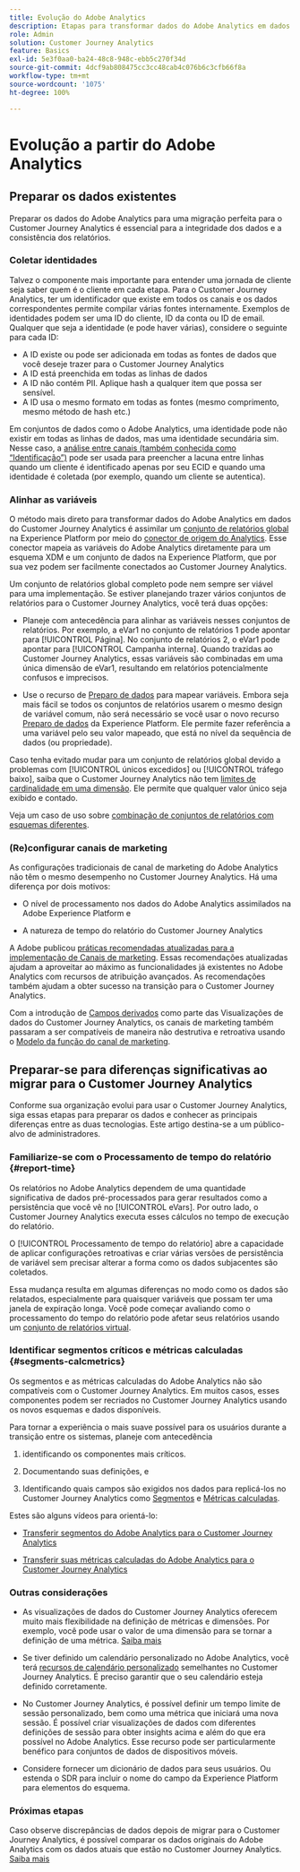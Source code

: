```yaml
---
title: Evolução do Adobe Analytics
description: Etapas para transformar dados do Adobe Analytics em dados do Customer Journey Analytics
role: Admin
solution: Customer Journey Analytics
feature: Basics
exl-id: 5e3f0aa0-ba24-48c8-948c-ebb5c270f34d
source-git-commit: 4dcf9ab808475cc3cc48cab4c076b6c3cfb66f8a
workflow-type: tm+mt
source-wordcount: '1075'
ht-degree: 100%

---
```


# Evolução a partir do Adobe Analytics

## Preparar os dados existentes

Preparar os dados do Adobe Analytics para uma migração perfeita para o Customer Journey Analytics é essencial para a integridade dos dados e a consistência dos relatórios.

### Coletar identidades

Talvez o componente mais importante para entender uma jornada de cliente seja saber quem é o cliente em cada etapa. Para o Customer Journey Analytics, ter um identificador que existe em todos os canais e os dados correspondentes permite compilar várias fontes internamente.
Exemplos de identidades podem ser uma ID do cliente, ID da conta ou ID de email. Qualquer que seja a identidade (e pode haver várias), considere o seguinte para cada ID:

* A ID existe ou pode ser adicionada em todas as fontes de dados que você deseje trazer para o Customer Journey Analytics
* A ID está preenchida em todas as linhas de dados
* A ID não contém PII. Aplique hash a qualquer item que possa ser sensível.
* A ID usa o mesmo formato em todas as fontes (mesmo comprimento, mesmo método de hash etc.)

Em conjuntos de dados como o Adobe Analytics, uma identidade pode não existir em todas as linhas de dados, mas uma identidade secundária sim. Nesse caso, a [análise entre canais (também conhecida como “Identificação”)](/help/stitching/overview.md) pode ser usada para preencher a lacuna entre linhas quando um cliente é identificado apenas por seu ECID e quando uma identidade é coletada (por exemplo, quando um cliente se autentica). 

### Alinhar as variáveis

O método mais direto para transformar dados do Adobe Analytics em dados do Customer Journey Analytics é assimilar um [conjunto de relatórios global](https://experienceleague.adobe.com/pt-br/docs/analytics/implementation/prepare/global-rs) na Experience Platform por meio do [conector de origem do Analytics](https://experienceleague.adobe.com/pt-br/docs/experience-platform/sources/ui-tutorials/create/adobe-applications/analytics). Esse conector mapeia as variáveis do Adobe Analytics diretamente para um esquema XDM e um conjunto de dados na Experience Platform, que por sua vez podem ser facilmente conectados ao Customer Journey Analytics.

Um conjunto de relatórios global completo pode nem sempre ser viável para uma implementação. Se estiver planejando trazer vários conjuntos de relatórios para o Customer Journey Analytics, você terá duas opções:

* Planeje com antecedência para alinhar as variáveis nesses conjuntos de relatórios. Por exemplo, a eVar1 no conjunto de relatórios 1 pode apontar para [!UICONTROL Página]. No conjunto de relatórios 2, o eVar1 pode apontar para [!UICONTROL Campanha interna]. Quando trazidas ao Customer Journey Analytics, essas variáveis são combinadas em uma única dimensão de eVar1, resultando em relatórios potencialmente confusos e imprecisos.

* Use o recurso de [Preparo de dados](https://experienceleague.adobe.com/pt-br/docs/experience-platform/data-prep/home) para mapear variáveis. Embora seja mais fácil se todos os conjuntos de relatórios usarem o mesmo design de variável comum, não será necessário se você usar o novo recurso [Preparo de dados](https://experienceleague.adobe.com/pt-br/docs/experience-platform/sources/ui-tutorials/create/adobe-applications/analytics) da Experience Platform. Ele permite fazer referência a uma variável pelo seu valor mapeado, que está no nível da sequência de dados (ou propriedade).

Caso tenha evitado mudar para um conjunto de relatórios global devido a problemas com [!UICONTROL únicos excedidos] ou [!UICONTROL tráfego baixo], saiba que o Customer Journey Analytics não tem [limites de cardinalidade em uma dimensão](/help/components/dimensions/high-cardinality.md). Ele permite que qualquer valor único seja exibido e contado.

Veja um caso de uso sobre [combinação de conjuntos de relatórios com esquemas diferentes](/help/use-cases/aa-data/combine-report-suites.md).

### (Re)configurar canais de marketing

As configurações tradicionais de canal de marketing do Adobe Analytics não têm o mesmo desempenho no Customer Journey Analytics. Há uma diferença por dois motivos:

* O nível de processamento nos dados do Adobe Analytics assimilados na Adobe Experience Platform e

* A natureza de tempo do relatório do Customer Journey Analytics

A Adobe publicou [práticas recomendadas atualizadas para a implementação de Canais de marketing](https://experienceleague.adobe.com/pt-br/docs/analytics/components/marketing-channels/mchannel-best-practices). Essas recomendações atualizadas ajudam a aproveitar ao máximo as funcionalidades já existentes no Adobe Analytics com recursos de atribuição avançados. As recomendações também ajudam a obter sucesso na transição para o Customer Journey Analytics.

Com a introdução de [Campos derivados](../data-views/derived-fields/derived-fields.md) como parte das Visualizações de dados do Customer Journey Analytics, os canais de marketing também passaram a ser compatíveis de maneira não destrutiva e retroativa usando o [Modelo da função do canal de marketing](../data-views/derived-fields/derived-fields.md#function-templates).

## Preparar-se para diferenças significativas ao migrar para o Customer Journey Analytics

Conforme sua organização evolui para usar o Customer Journey Analytics, siga essas etapas para preparar os dados e conhecer as principais diferenças entre as duas tecnologias. Este artigo destina-se a um público-alvo de administradores.

### Familiarize-se com o Processamento de tempo do relatório {#report-time}

Os relatórios no Adobe Analytics dependem de uma quantidade significativa de dados pré-processados para gerar resultados como a persistência que você vê no [!UICONTROL eVars]. Por outro lado, o Customer Journey Analytics executa esses cálculos no tempo de execução do relatório.

O [!UICONTROL Processamento de tempo do relatório] abre a capacidade de aplicar configurações retroativas e criar várias versões de persistência de variável sem precisar alterar a forma como os dados subjacentes são coletados.

Essa mudança resulta em algumas diferenças no modo como os dados são relatados, especialmente para quaisquer variáveis que possam ter uma janela de expiração longa. Você pode começar avaliando como o processamento do tempo do relatório pode afetar seus relatórios usando um [conjunto de relatórios virtual](https://experienceleague.adobe.com/pt-br/docs/analytics/components/virtual-report-suites/vrs-report-time-processing).

### Identificar segmentos críticos e métricas calculadas {#segments-calcmetrics}

Os segmentos e as métricas calculadas do Adobe Analytics não são compatíveis com o Customer Journey Analytics. Em muitos casos, esses componentes podem ser recriados no Customer Journey Analytics usando os novos esquemas e dados disponíveis.

Para tornar a experiência o mais suave possível para os usuários durante a transição entre os sistemas, planeje com antecedência

1. identificando os componentes mais críticos.

2. Documentando suas definições, e

3. Identificando quais campos são exigidos nos dados para replicá-los no Customer Journey Analytics como [Segmentos](/help/components/segments/seg-overview.md) e [Métricas calculadas](/help/components/calc-metrics/calc-metr-overview.md).

Estes são alguns vídeos para orientá-lo:

* [Transferir segmentos do Adobe Analytics para o Customer Journey Analytics](https://experienceleague.adobe.com/pt-br/docs/customer-journey-analytics-learn/tutorials/components/filters/moving-adobe-analytics-segments-to-customer-journey-analytics)

* [Transferir suas métricas calculadas do Adobe Analytics para o Customer Journey Analytics](https://experienceleague.adobe.com/pt-br/docs/customer-journey-analytics-learn/tutorials/components/calc-metrics/moving-your-calculated-metrics-from-adobe-analytics-to-customer-journey-analytics)

### Outras considerações

* As visualizações de dados do Customer Journey Analytics oferecem muito mais flexibilidade na definição de métricas e dimensões. Por exemplo, você pode usar o valor de uma dimensão para se tornar a definição de uma métrica. [Saiba mais](/help/use-cases/data-views/data-views-usecases.md)

* Se tiver definido um calendário personalizado no Adobe Analytics, você terá [recursos de calendário personalizado](/help/components/date-ranges/overview.md) semelhantes no Customer Journey Analytics. É preciso garantir que o seu calendário esteja definido corretamente.

* No Customer Journey Analytics, é possível definir um tempo limite de sessão personalizado, bem como uma métrica que iniciará uma nova sessão. É possível criar visualizações de dados com diferentes definições de sessão para obter insights acima e além do que era possível no Adobe Analytics. Esse recurso pode ser particularmente benéfico para conjuntos de dados de dispositivos móveis.

* Considere fornecer um dicionário de dados para seus usuários. Ou estenda o SDR para incluir o nome do campo da Experience Platform para elementos do esquema.

### Próximas etapas

Caso observe discrepâncias de dados depois de migrar para o Customer Journey Analytics, é possível comparar os dados originais do Adobe Analytics com os dados atuais que estão no Customer Journey Analytics. [Saiba mais](/help/troubleshooting/compare.md)
